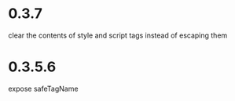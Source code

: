 # 0.3.7

clear the contents of style and script tags instead of escaping them

# 0.3.5.6

expose safeTagName
